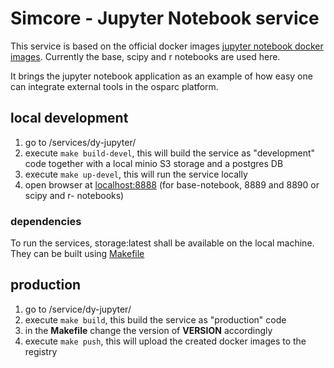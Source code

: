 # Simcore - Jupyter Notebook service

This service is based on the official docker images [jupyter notebook docker images](https://jupyter-docker-stacks.readthedocs.io/en/latest/using/selecting.html#jupyter-base-notebook).
Currently the base, scipy and r notebooks are used here.

It brings the jupyter notebook application as an example of how easy one can integrate external tools in the osparc platform.

## local development

1. go to /services/dy-jupyter/
2. execute `make build-devel`, this will build the service as "development" code together with a local minio S3 storage and a postgres DB
3. execute `make up-devel`, this will run the service locally
4. open browser at [localhost:8888](localhost:8888) (for base-notebook, 8889 and 8890 or scipy and r- notebooks)

### dependencies

To run the services, storage:latest shall be available on the local machine. They can be built using [Makefile](Makefile)

## production

1. go to /service/dy-jupyter/
2. execute `make build`, this build the service as "production" code
3. in the __Makefile__ change the version of __VERSION__ accordingly
4. execute `make push`, this will upload the created docker images to the registry
